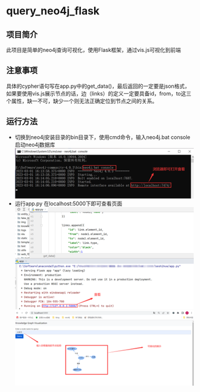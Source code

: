 # query_neo4j_flask
## 项目简介
 此项目是简单的neo4j查询可视化，使用Flask框架，通过vis.js可视化到前端
## 注意事项
 具体的cypher语句写在app.py中的get_data()，最后返回的一定要是json格式，如果要使用vis.js展示节点的话，边（links）的定义一定要具备id，from，to这三个属性，缺一不可，缺少一个则无法正确定位到节点之间的关系。
## 运行方法
* 切换到neo4j安装目录的bin目录下，使用cmd命令，输入neo4j.bat console 启动neo4j数据库
![image](/img/neo4j的启动.png)
* 运行app.py 在localhost:5000下即可查看页面
![image](/img/启动app.py.png)
![image](/img/可视化的展示.png)

